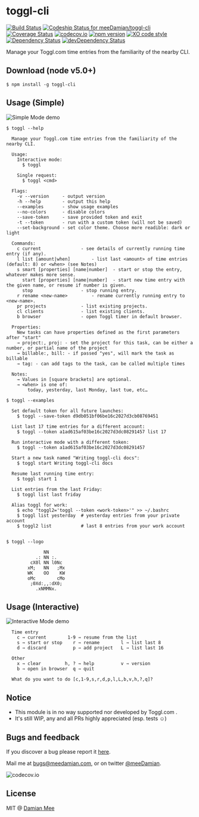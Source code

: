 # toggl-cli
[![Build Status](https://travis-ci.org/meeDamian/toggl-cli.svg?branch=master)](https://travis-ci.org/meeDamian/toggl-cli) [ ![Codeship Status for meeDamian/toggl-cli](https://codeship.com/projects/4651ffa0-ae14-0133-e229-0eeab60c84ba/status?branch=master)](https://codeship.com/projects/132211) [![Coverage Status](https://coveralls.io/repos/github/meeDamian/toggl-cli/badge.svg?branch=master)](https://coveralls.io/github/meeDamian/toggl-cli?branch=master) [![codecov.io](https://codecov.io/github/meeDamian/toggl-cli/coverage.svg?branch=master)](https://codecov.io/github/meeDamian/toggl-cli?branch=master) [![npm version](https://badge.fury.io/js/toggl-cli.svg)](https://badge.fury.io/js/toggl-cli) [![XO code style](https://img.shields.io/badge/code_style-XO-5ed9c7.svg)](https://github.com/sindresorhus/xo) [![Dependency Status](https://david-dm.org/meeDamian/toggl-cli.svg)](https://david-dm.org/meeDamian/toggl-cli) [![devDependency Status](https://david-dm.org/meeDamian/toggl-cli/dev-status.svg)](https://david-dm.org/meeDamian/toggl-cli#info=devDependencies)

Manage your Toggl.com time entries from the familiarity of the nearby CLI.

## Download (node v5.0+)

```
$ npm install -g toggl-cli
```

## Usage (Simple)

![Simple Mode demo](/gifs/simple.gif)

```
$ toggl --help

  Manage your Toggl.com time entries from the familiarity of the nearby CLI.

  Usage:
    Interactive mode:
      $ toggl

    Single request:
      $ toggl <cmd>

  Flags:
    -v --version     - output version
    -h --help        - output this help
    --examples       - show usage examples
    --no-colors      - disable colors
    --save-token     - save provided token and exit
    -t --token       - run with a custom token (will not be saved)
    --set-background - set color theme. Choose more readible: dark or light

  Commands:
    c current 				- see details of currently running time entry (if any).
    l list [amount|when] 		- list last <amount> of time entries (default: 8) or <when> (see Notes)
    s smart [properties] [name|number]	- start or stop the entry, whatever makes more sense.
      start [properties] [name|number]	- start new time entry with the given name, or resume if number is given.
      stop  				- stop running entry.
    r rename <new-name> 		- rename currently running entry to <new-name>.
    pr projects  			- list existing projects.
    cl clients				- list existing clients.
    b browser				- open Toggl timer in default browser.

  Properties:
    New tasks can have properties defined as the first parameters after "start"
    → project:, proj: - set the project for this task, can be either a number, or partial name of the project
    → billable:, bill: - if passed "yes", will mark the task as billable
    → tag: - can add tags to the task, can be called multiple times

  Notes:
    → Values in [square brackets] are optional.
    → <when> is one of:
        today, yesterday, last Monday, last tue, etc…

$ toggl --examples

  Set default token for all future launches:
    $ toggl --save-token d9db051bf06be16c2027d3cb08769451

  List last 17 time entries for a different account:
    $ toggl --token a1ad615af03be16c2027d3dc08291457 list 17

  Run interactive mode with a different token:
    $ toggl --token a1ad615af03be16c2027d3dc08291457

  Start a new task named "Writing toggl-cli docs":
    $ toggl start Writing toggl-cli docs

  Resume last running time entry:
    $ toggl start 1

  List entries from the last Friday:
    $ toggl list last friday

  Alias toggl for work:
    $ echo "toggl2='toggl --token <work-token>'" >> ~/.bashrc
    $ toggl list yesterday  # yesterday entries from your private account
    $ toggl2 list           # last 8 entries from your work account


$ toggl --logo

              NN
           .: NN :.
         cX0l NN l0Nc
        xM;   NN   ;Mx
        WK    OO    KW
        oMc        cMo
         ;0Xd:,,:dX0;
           .xNMMNx.
```

## Usage (Interactive)

![Interactive Mode demo](/gifs/interactive.gif)

```
  Time entry
    c ⇾ current        1-9 ⇾ resume from the list
    s ⇾ start or stop    r ⇾ rename        l ⇾ list last 8
    d ⇾ discard          p ⇾ add project   L ⇾ list last 16

  Other
    x ⇾ clear         h, ? ⇾ help          v ⇾ version
    b ⇾ open in browser  q ⇾ quit

  What do you want to do [c,1-9,s,r,d,p,l,L,b,v,h,?,q]?
```

## Notice

* This module is in no way supported nor developed by Toggl.com .
* It's still WIP, any and all PRs highly appreciated (esp. tests ☺)


## Bugs and feedback

If you discover a bug please report it [here](https://github.com/meeDamian/toggl-cli/issues/new).

Mail me at bugs@meedamian.com, or on twitter [@meeDamian](http://twitter.com/meedamian).

![codecov.io](https://codecov.io/github/meeDamian/toggl-cli/branch.svg?branch=master)


## License

MIT @ [Damian Mee](https://meedamian.com)
